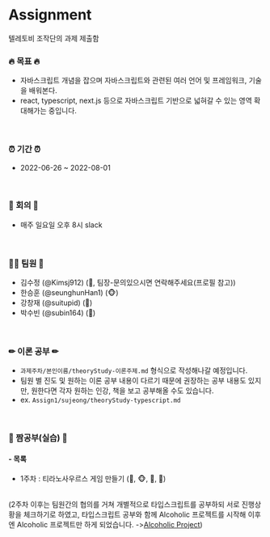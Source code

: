 # Assignment
텔레토비 조작단의 과제 제출함


### 🔥 목표 🔥
- 자바스크립트 개념을 잡으며 자바스크립트와 관련된 여러 언어 및 프레임워크, 기술을 배워본다.
- react, typescript, next.js 등으로 자바스크립트 기반으로 넓혀갈 수 있는 영역 확대해가는 중입니다.
<br>


### ⏰ 기간 ⏰
- 2022-06-26 ~ 2022-08-01
<br>


### 💬 회의 💬
- 매주 일요일 오후 8시 slack
<br>


### 🙋‍♂️ 팀원 🙋‍
- 김수정 (@Kimsj912) (🐯, 팀장-문의있으시면 연락해주세요(프로필 참고))
- 한승훈 (@seunghunHan1) (🐵)
- 강창재 (@suitupid) (👻)
- 박수빈 (@subin164) (🦉)
<br>


### ✏ 이론 공부 ✏
 - `과제주차/본인이름/theoryStudy-이론주제.md` 형식으로 작성해나갈 예정입니다.
 - 팀원 별 진도 및 원하는 이론 공부 내용이 다르기 때문에 권장하는 공부 내용도 있지만, 원한다면 각자 원하는 인강, 책을 보고 공부해올 수도 있습니다.
 - ex. `Assign1/sujeong/theoryStudy-typescript.md`
<br>


### 📝 짬공부(실습) 📝
#### - 목록
 * 1주차 : 티라노사우르스 게임 만들기 (🐯, 🐵, 👻, 🦉)
<br>
(2주차 이후는 팀원간의 협의를 거쳐 개별적으로 타입스크립트를 공부하되 서로 진행상황을 체크하기로 하였고, 타입스크립트 공부와 함께 Alcoholic 프로젝트를 시작해 이후엔 Alcoholic 프로젝트만 하게 되었습니다. -><a href="https://github.com/TRTBCop/Alcoholic-frontend">Alcoholic Project</a>)
<br>


